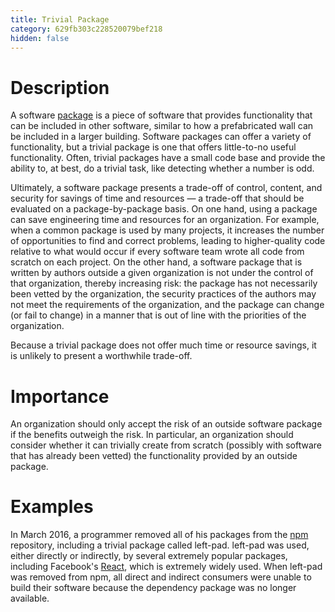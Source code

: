 ```yaml
---
title: Trivial Package
category: 629fb303c228520079bef218
hidden: false
---
```


# Description

A software [package](https://en.wikipedia.org/wiki/Library_(computing)) is a piece of software that provides functionality that can be included in other software, similar to how a prefabricated wall can be included in a larger building. Software packages can offer a variety of functionality, but a trivial package is one that offers little-to-no useful functionality. Often, trivial packages have a small code base and provide the ability to, at best, do a trivial task, like detecting whether a number is odd.

Ultimately, a software package presents a trade-off of control, content, and security for savings of time and resources — a trade-off that should be evaluated on a package-by-package basis. On one hand, using a package can save engineering time and resources for an organization. For example, when a common package is used by many projects, it increases the number of opportunities to find and correct problems, leading to higher-quality code relative to what would occur if every software team wrote all code from scratch on each project. On the other hand, a software package that is written by authors outside a given organization is not under the control of that organization, thereby increasing risk: the package has not necessarily been vetted by the organization, the security practices of the authors may not meet the requirements of the organization, and the package can change (or fail to change) in a manner that is out of line with the priorities of the organization.

Because a trivial package does not offer much time or resource savings, it is unlikely to present a worthwhile trade-off.

# Importance

An organization should only accept the risk of an outside software package if the benefits outweigh the risk. In particular, an organization should consider whether it can trivially create from scratch (possibly with software that has already been vetted) the functionality provided by an outside package.

# Examples

In March 2016, a programmer removed all of his packages from the [npm](https://www.npmjs.com/) repository, including a trivial package called left-pad. left-pad was used, either directly or indirectly, by several extremely popular packages, including Facebook's [React](https://reactjs.org/), which is extremely widely used. When left-pad was removed from npm, all direct and indirect consumers were unable to build their software because the dependency package was no longer available.
